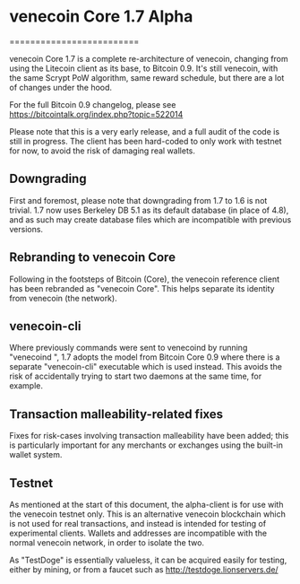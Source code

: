 # venecoin Core 1.7 Alpha
=========================

venecoin Core 1.7 is a complete re-architecture of venecoin, changing from
using the Litecoin client as its base, to Bitcoin 0.9. It's still venecoin,
with the same Scrypt PoW algorithm, same reward schedule, but there are a 
lot of changes under the hood.


For the full Bitcoin 0.9 changelog, please see https://bitcointalk.org/index.php?topic=522014

Please note that this is a very early release, and a full audit of the code
is still in progress. The client has been hard-coded to only work with testnet
for now, to avoid the risk of damaging real wallets.


Downgrading
-----------

First and foremost, please note that downgrading from 1.7 to 1.6 is not trivial.
1.7 now uses Berkeley DB 5.1 as its default database (in place of 4.8), and as
such may create database files which are incompatible with previous versions.

Rebranding to venecoin Core
---------------------------

Following in the footsteps of Bitcoin (Core), the venecoin reference client
has been rebranded as "venecoin Core". This helps separate its identity
from venecoin (the network).

venecoin-cli
------------

Where previously commands were sent to venecoind by running
"venecoind <command>", 1.7 adopts the model from Bitcoin Core 0.9 where there is
a separate "venecoin-cli" executable which is used instead. This avoids the risk
of accidentally trying to start two daemons at the same time, for example.


Transaction malleability-related fixes
--------------------------------------

Fixes for risk-cases involving transaction malleability have been added; this
is particularly important for any merchants or exchanges using the built-in
wallet system. 

Testnet
-------

As mentioned at the start of this document, the alpha-client is for use with the
venecoin testnet only. This is an alternative venecoin blockchain which is
not used for real transactions, and instead is intended for testing of experimental
clients. Wallets and addresses are incompatible with the normal venecoin
network, in order to isolate the two.

As "TestDoge" is essentially valueless, it can be acquired easily for testing,
either by mining, or from a faucet such as http://testdoge.lionservers.de/
